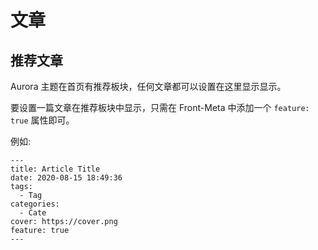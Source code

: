 # 文章

## 推荐文章

Aurora 主题在首页有推荐板块，任何文章都可以设置在这里显示显示。

要设置一篇文章在推荐板块中显示，只需在 Front-Meta 中添加一个 `feature: true` 属性即可。

例如:

```markdown:no-line-numbers{9}
---
title: Article Title
date: 2020-08-15 18:49:36
tags:
  - Tag
categories:
  - Cate
cover: https://cover.png
feature: true
---
```
